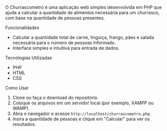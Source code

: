 

O Churrascometro é uma aplicação web simples desenvolvida em PHP que ajuda a calcular a quantidade de alimentos necessária para um churrasco, com base na quantidade de pessoas presentes.


 Funcionalidades

- Calcular a quantidade total de carne, linguiça, frango, pães e salada necessária para o número de pessoas informado.
- Interface simples e intuitiva para entrada de dados.

 Tecnologias Utilizadas

- PHP
- HTML
- CSS

Como Usar

1. Clone ou faça o download do repositório.
2. Coloque os arquivos em um servidor local (por exemplo, XAMPP ou WAMP).
3. Abra o navegador e acesse `http://localhost/churrascometro.php`.
4. Insira a quantidade de pessoas e clique em "Calcular" para ver os resultados.

